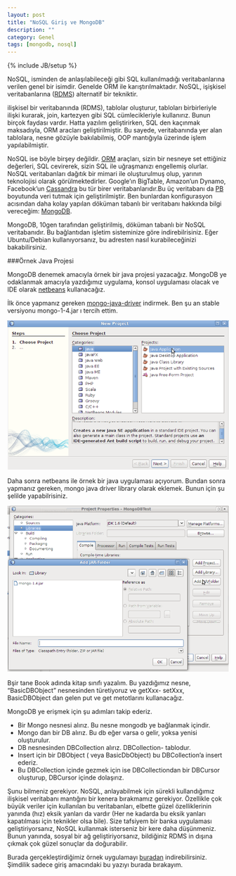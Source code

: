 ```yaml
---
layout: post
title: "NoSQL Giriş ve MongoDB"
description: ""
category: Genel
tags: [mongodb, nosql]
---
```


{% include JB/setup %}


NoSQL, isminden de anlaşılabileceği gibi SQL kullanılmadığı veritabanlarına verilen genel bir isimdir. Genelde ORM ile karıştırılmaktadır. NoSQL, işişkisel veritabanlarına ([RDMS](http://en.wikipedia.org/wiki/Relational_database_management_system)) alternatif bir tekniktir.

ilişkisel bir veritabanında (RDMS), tablolar oluşturur, tabloları birbirleriyle ilişki kurarak, join, kartezyen gibi SQL cümlecikleriyle kullanırız. Bunun birçok faydası vardır. Hatta yazılım geliştirirken, SQL den kaçınmak maksadıyla, ORM aracları geliştirilmiştir. Bu sayede, veritabanında yer alan tablolara, nesne gözüyle bakılabilmiş, OOP mantığıyla üzerinde işlem yapılabilmiştir.

NoSQL ise böyle birşey değildir. [ORM](http://en.wikipedia.org/wiki/Object-relational_mapping) araçları, sizin bir nesneye set ettiğiniz değerleri, SQL cevirerek, sizin SQL ile uğraşmanızı engellemiş olurlar. NoSQL veritabanları dağıtık bir mimari ile oluşturulmuş olup, yarının teknolojisi olarak görülmektedirler. Google’ın BigTable, Amazon’un Dynamo, Facebook’un [Cassandra](http://cassandra.apache.org/) bu tür birer veritabanlarıdır.Bu üç veritabanı da [PB](http://en.wikipedia.org/wiki/Petabyte) boyutunda veri tutmak için geliştirilmiştir. Ben bunlardan konfigurasyon acısından daha kolay yapılan döküman tabanlı bir veritabanı hakkında bilgi vereceğim: [MongoDB](http://www.mongodb.org/).

MongoDB, 10gen tarafından geliştirilmiş, döküman tabanlı bir NoSQL veritabanıdır. Bu bağlantıdan işletim sisteminize göre indirebilrisiniz. Eğer Ubuntu/Debian kullanıyorsanız, bu adresten nasıl kurabileceğinizi bakabilirsiniz.

###Örnek Java Projesi

MongoDB denemek amacıyla örnek bir java projesi yazacağız. MongoDB ye odaklanmak amacıyla yazdığımız uygulama, konsol uygulaması olacak ve IDE olarak [netbeans](http://www.netbeans.org/) kullanacağız.

İlk önce yapmanız gereken [mongo-java-driver](http://github.com/mongodb/mongo-java-driver/downloads) indirmek. Ben şu an stable versiyonu mongo-1-4.jar ı tercih ettim.

![Nb Create Project](/images/nb_create_project1.png)

Daha sonra netbeans ile örnek bir java uygulaması açıyorum. Bundan sonra yapmanız gereken, mongo java driver library olarak eklemek. Bunun için şu şelilde yapabilrisiniz.

![Get MongoDB Driver](/images/get_mongo_driver1.png)

Bşir tane Book adında kitap sınıfı yazalım. Bu yazdığımız nesne, “BasicDBObject” nesnesinden türetiyoruz ve getXxx- setXxx, BasicDBObject dan gelen put ve get metotlarını kullanacağız.

MongoDB ye erişmek için şu adımları takip ederiz.

* Bir Mongo nesnesi alırız. Bu nesne mongodb ye bağlanmak içindir.
* Mongo dan bir DB alırız. Bu db eğer varsa o gelir, yoksa yenisi oluşturulur.
* DB nesnesinden DBCollection alırız. DBCollection- tablodur.
* Insert için bir DBObject ( veya BasicDbObject) bu DBCollection’a insert ederiz.
* Bu DBCollection içinde gezmek için ise DBCollectiondan bir DBCursor oluşturup, DBCursor içinde dolaşırız.

Şunu bilmeniz gerekiyor. NoSQL, anlayabilmek için sürekli kullandığımız ilişkisel veritabanı mantığını bir kenera bırakmamız gerekiyor. Özellikle çok büyük veriler için kullanılan bu veritabanları, elbette güzel özelliklerinin yanında (hız) eksik yanları da vardır (Her ne kadarda bu eksik yanları kapatılması için teknikler olsa bile). Size tafsiyem bir banka uygulaması geliştiriyorsanız, NoSQL kullanmak isterseniz bir kere daha düşünmeniz. Bunun yanında, sosyal bir ağ geliştiriyorsanız, bildiğiniz RDMS in dışına çıkmak çok güzel sonuçlar da doğurabilir.

Burada gerçekleştirdiğimiz örnek uygulamayı [buradan](http://github.com/downloads/rayyildiz/TestProject/MongoDBTest.tar.gz) indirebilirsiniz. Şimdilik sadece giriş amacındaki bu yazıyı burada bırakayım.